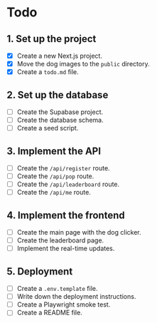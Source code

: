 # Todo

## 1. Set up the project
- [x] Create a new Next.js project.
- [x] Move the dog images to the `public` directory.
- [x] Create a `todo.md` file.

## 2. Set up the database
- [ ] Create the Supabase project.
- [ ] Create the database schema.
- [ ] Create a seed script.

## 3. Implement the API
- [ ] Create the `/api/register` route.
- [ ] Create the `/api/pop` route.
- [ ] Create the `/api/leaderboard` route.
- [ ] Create the `/api/me` route.

## 4. Implement the frontend
- [ ] Create the main page with the dog clicker.
- [ ] Create the leaderboard page.
- [ ] Implement the real-time updates.

## 5. Deployment
- [ ] Create a `.env.template` file.
- [ ] Write down the deployment instructions.
- [ ] Create a Playwright smoke test.
- [ ] Create a README file.
